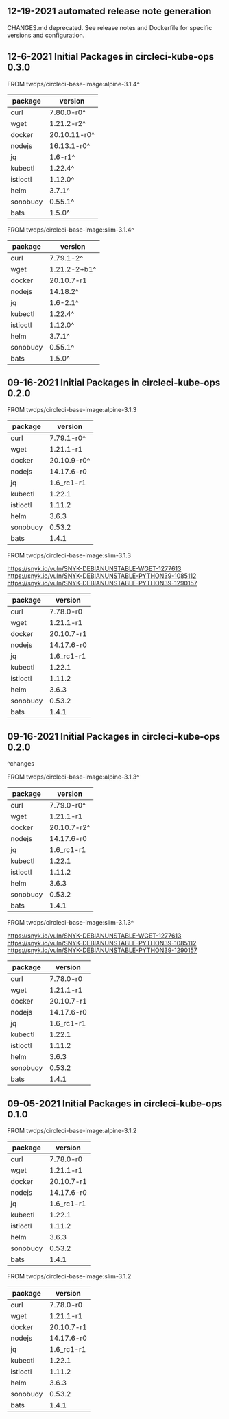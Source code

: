 ## 12-19-2021 automated release note generation

CHANGES.md deprecated. See release notes and Dockerfile for specific versions and configuration.  

## 12-6-2021 Initial Packages in circleci-kube-ops 0.3.0

FROM twdps/circleci-base-image:alpine-3.1.4^  

| package         | version      |
|-----------------|--------------|
| curl            | 7.80.0-r0^   |
| wget            | 1.21.2-r2^   |
| docker          | 20.10.11-r0^ |
| nodejs          | 16.13.1-r0^  |
| jq              | 1.6-r1^      |
| kubectl         | 1.22.4^      |
| istioctl        | 1.12.0^      |
| helm            | 3.7.1^       |
| sonobuoy        | 0.55.1^      |
| bats            | 1.5.0^       |

FROM twdps/circleci-base-image:slim-3.1.4^  

| package         | version      |
|-----------------|--------------|
| curl            | 7.79.1-2^    |
| wget            | 1.21.2-2+b1^ |
| docker          | 20.10.7-r1   |
| nodejs          | 14.18.2^     |
| jq              | 1.6-2.1^     |
| kubectl         | 1.22.4^      |
| istioctl        | 1.12.0^      |
| helm            | 3.7.1^       |
| sonobuoy        | 0.55.1^      |
| bats            | 1.5.0^       |

## 09-16-2021 Initial Packages in circleci-kube-ops 0.2.0

FROM twdps/circleci-base-image:alpine-3.1.3

| package         | version      |
|-----------------|--------------|
| curl            | 7.79.1-r0^   |
| wget            | 1.21.1-r1    |
| docker          | 20.10.9-r0^  |
| nodejs          | 14.17.6-r0   |
| jq              | 1.6_rc1-r1   |
| kubectl         | 1.22.1       |
| istioctl        | 1.11.2       |
| helm            | 3.6.3        |
| sonobuoy        | 0.53.2       |
| bats            | 1.4.1        |

FROM twdps/circleci-base-image:slim-3.1.3  

https://snyk.io/vuln/SNYK-DEBIANUNSTABLE-WGET-1277613  
https://snyk.io/vuln/SNYK-DEBIANUNSTABLE-PYTHON39-1085112  
https://snyk.io/vuln/SNYK-DEBIANUNSTABLE-PYTHON39-1290157  

| package         | version      |
|-----------------|--------------|
| curl            | 7.78.0-r0    |
| wget            | 1.21.1-r1    |
| docker          | 20.10.7-r1   |
| nodejs          | 14.17.6-r0   |
| jq              | 1.6_rc1-r1   |
| kubectl         | 1.22.1       |
| istioctl        | 1.11.2       |
| helm            | 3.6.3        |
| sonobuoy        | 0.53.2       |
| bats            | 1.4.1        |

## 09-16-2021 Initial Packages in circleci-kube-ops 0.2.0

^changes  

FROM twdps/circleci-base-image:alpine-3.1.3^  

| package         | version      |
|-----------------|--------------|
| curl            | 7.79.0-r0^   |
| wget            | 1.21.1-r1    |
| docker          | 20.10.7-r2^  |
| nodejs          | 14.17.6-r0   |
| jq              | 1.6_rc1-r1   |
| kubectl         | 1.22.1       |
| istioctl        | 1.11.2       |
| helm            | 3.6.3        |
| sonobuoy        | 0.53.2       |
| bats            | 1.4.1        |

FROM twdps/circleci-base-image:slim-3.1.3^  

https://snyk.io/vuln/SNYK-DEBIANUNSTABLE-WGET-1277613  
https://snyk.io/vuln/SNYK-DEBIANUNSTABLE-PYTHON39-1085112  
https://snyk.io/vuln/SNYK-DEBIANUNSTABLE-PYTHON39-1290157  

| package         | version      |
|-----------------|--------------|
| curl            | 7.78.0-r0    |
| wget            | 1.21.1-r1    |
| docker          | 20.10.7-r1   |
| nodejs          | 14.17.6-r0   |
| jq              | 1.6_rc1-r1   |
| kubectl         | 1.22.1       |
| istioctl        | 1.11.2       |
| helm            | 3.6.3        |
| sonobuoy        | 0.53.2       |
| bats            | 1.4.1        |


## 09-05-2021 Initial Packages in circleci-kube-ops 0.1.0

FROM twdps/circleci-base-image:alpine-3.1.2

| package         | version      |
|-----------------|--------------|
| curl            | 7.78.0-r0    |
| wget            | 1.21.1-r1    |
| docker          | 20.10.7-r1   |
| nodejs          | 14.17.6-r0   |
| jq              | 1.6_rc1-r1   |
| kubectl         | 1.22.1       |
| istioctl        | 1.11.2       |
| helm            | 3.6.3        |
| sonobuoy        | 0.53.2       |
| bats            | 1.4.1        |

FROM twdps/circleci-base-image:slim-3.1.2

| package         | version      |
|-----------------|--------------|
| curl            | 7.78.0-r0    |
| wget            | 1.21.1-r1    |
| docker          | 20.10.7-r1   |
| nodejs          | 14.17.6-r0   |
| jq              | 1.6_rc1-r1   |
| kubectl         | 1.22.1       |
| istioctl        | 1.11.2       |
| helm            | 3.6.3        |
| sonobuoy        | 0.53.2       |
| bats            | 1.4.1        |
